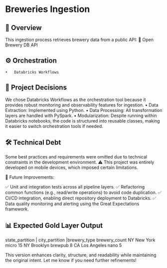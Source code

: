 # Breweries Ingestion

## 📌 Overview

This ingestion process retrieves brewery data from a public API:
🔗 Open Brewery DB API

## ⚙️ Orchestration
	•	Databricks Workflows

## 🚀 Project Decisions

We chose Databricks Workflows as the orchestration tool because it provides robust monitoring and observability features for ingestion.
	•	Data Extraction: Implemented using Python.
	•	Data Processing: All transformation layers are handled with PySpark.
	•	Modularization: Despite running within Databricks notebooks, the code is structured into reusable classes, making it easier to switch orchestration tools if needed.

## 🛠️ Technical Debt

Some best practices and requirements were omitted due to technical constraints in the development environment.
⚠️ This project was entirely developed on mobile devices, which imposed certain limitations.

🔄 Future Improvements:

✅ Unit and integration tests across all pipeline layers.
✅ Refactoring common functions (e.g., read/write operations) to avoid code duplication.
✅ CI/CD integration, enabling direct repository deployment to Databricks.
✅ Data quality monitoring and alerting using the Great Expectations framework.

## 📊 Expected Gold Layer Output

state_partition	| city_partition |brewery_type	brewery_count
NY	New York	micro	15
NY	Brooklyn	brewpub	8
CA	Los Angeles	nano	5

This version enhances clarity, structure, and readability while maintaining the original intent. Let me know if you need further refinements!